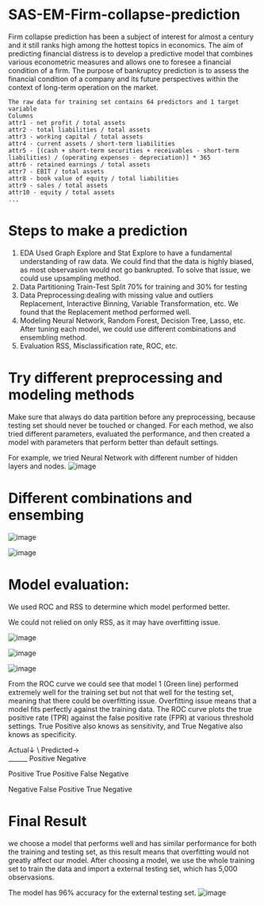 # SAS-EM-Firm-collapse-prediction
Firm collapse prediction has been a subject of interest for almost a century and it still ranks high among the hottest topics in economics. The aim of predicting financial distress is to develop a predictive model that combines various econometric measures and allows one to foresee a financial condition of a firm. The purpose of bankruptcy prediction is to assess the financial condition of a company and its future perspectives within the context of long-term operation on the market.


    The raw data for training set contains 64 predictors and 1 target variable
    Columns
    attr1 - net profit / total assets
    attr2 - total liabilities / total assets
    attr3 - working capital / total assets
    attr4 - current assets / short-term liabilities
    attr5 - [(cash + short-term securities + receivables - short-term liabilities) / (operating expenses - depreciation)] * 365
    attr6 - retained earnings / total assets
    attr7 - EBIT / total assets
    attr8 - book value of equity / total liabilities
    attr9 - sales / total assets
    attr10 - equity / total assets
    ...
    
# Steps to make a prediction
1. EDA
    Used Graph Explore and Stat Explore to have a fundamental understanding of raw data.
    We could find that the data is highly biased, as most observasion would not go bankrupted.
    To solve that issue, we could use upsampling method.
2. Data Partitioning
    Train-Test Split 
    70% for training and 30% for testing
3. Data Preprocessing:dealing with missing value and outliers
    Replacement, Interactive Binning, Variable Transformation, etc.
    We found that the Replacement method performed well.
4. Modeling
    Neural Network, Random Forest, Decision Tree, Lasso, etc.
    After tuning each model, we could use different combinations and ensembling method.
5. Evaluation
    RSS, Misclassification rate, ROC, etc.
    
    


# Try different preprocessing and modeling methods
Make sure that always do data partition before any preprocessing, because testing set should never be touched or changed.
For each method, we also tried different parameters, evaluated the performance, and then created a model with parameters that perform better than default settings.

For example, we tried Neural Network with different number of hidden layers and nodes.
![image](https://user-images.githubusercontent.com/58899897/194190835-8f328d2a-9885-4ac9-b9db-f5b11e883496.png)

    
# Different combinations and ensembing 
![image](https://user-images.githubusercontent.com/58899897/194169959-4bd8a932-4cee-4b52-a324-6e0e91c89edd.png)

![image](https://user-images.githubusercontent.com/58899897/194190279-96147599-0894-4e33-9b80-ea7bf7dd1719.png)


# Model evaluation:
We used ROC and RSS to determine which model performed better.

We could not relied on only RSS, as it may have overfitting issue.

![image](https://user-images.githubusercontent.com/58899897/194190561-52f569a7-7798-4730-b93b-b2d4a7719d5c.png)


![image](https://user-images.githubusercontent.com/58899897/194190214-7debae66-418e-4567-9fe5-265dfd46273f.png)

![image](https://user-images.githubusercontent.com/58899897/194191317-f98a52ab-bfe6-43c3-848d-1449b698f106.png)

From the ROC curve we could see that model 1 (Green line) performed extremely well for the training set but not that well for the testing set, meaning that there could be overfitting issue. Overfitting issue means that a model fits perfectly against the training data.
The ROC curve  plots the true positive rate (TPR) against the false positive rate (FPR) at various threshold settings.
True Positive also knows as sensitivity, and True Negative also knows as specificity.

Actual↓ \ Predicted→               
               ______              Positive          Negative

Positive                       True Positive     False Negative

Negative                       False Positive    True Negative
# Final Result
we choose a model that performs well and has similar performance for both the training and testing set, as this result means that overfitting would not greatly affect our model. After choosing a model, we use the whole training set to train the data and import a external testing set, which has 5,000 observasions.

The model has 96% accuracy for the external testing set.
![image](https://user-images.githubusercontent.com/58899897/194190249-f819cc36-20b2-4d18-a63f-dbf87bbd9830.png)
